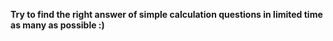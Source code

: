 **Try to find the right answer of simple calculation questions in limited time as many as possible :)**

